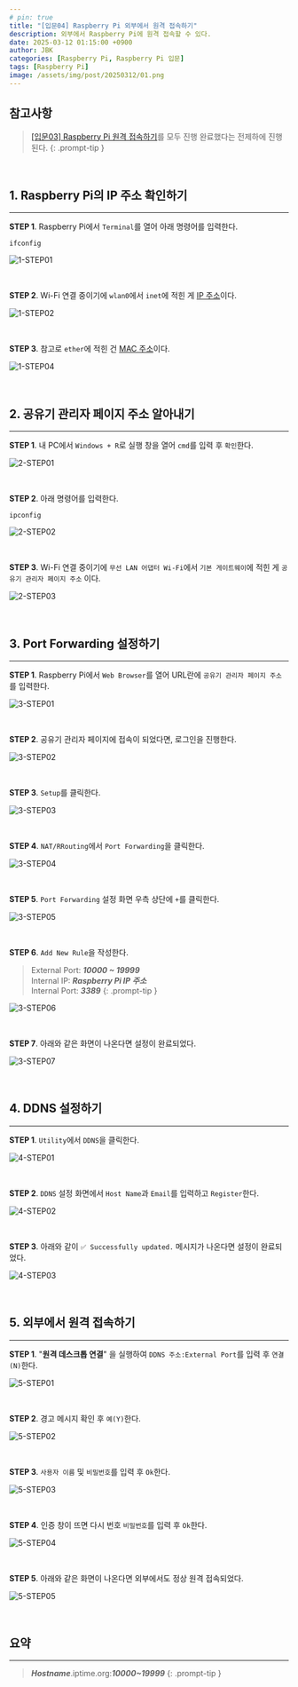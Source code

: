 ```yaml
---
# pin: true
title: "[입문04] Raspberry Pi 외부에서 원격 접속하기"
description: 외부에서 Raspberry Pi에 원격 접속할 수 있다.
date: 2025-03-12 01:15:00 +0900
author: JBK
categories: [Raspberry Pi, Raspberry Pi 입문]
tags: [Raspberry Pi]
image: /assets/img/post/20250312/01.png
---
```


## **참고사항**

> [[입문03] Raspberry Pi 원격 접속하기][1]를 모두 진행 완료했다는 전제하에 진행된다.
{: .prompt-tip }

<!-- Reference -->
[1]: https://jaebinary.github.io/posts/RPi-03


<br>


## **1. Raspberry Pi의 IP 주소 확인하기**
---

**STEP 1**. Raspberry Pi에서 `Terminal`를 열어 아래 명령어를 입력한다.

```shell
ifconfig
```

![1-STEP01](/assets/img/post/20250312/02.png)

<br>

**STEP 2**. Wi-Fi 연결 중이기에 `wlan0`에서 `inet`에 적힌 게 [IP 주소][2]이다.

![1-STEP02](/assets/img/post/20250312/03.png)

<!-- Reference -->
[2]: https://en.wikipedia.org/wiki/IP_address

<br>

**STEP 3**. 참고로 `ether`에 적힌 건 [MAC 주소][3]이다.

![1-STEP04](/assets/img/post/20250312/04.png)

<!-- Reference -->
[3]: https://en.wikipedia.org/wiki/MAC_address


<br>


## **2. 공유기 관리자 페이지 주소 알아내기**
---

**STEP 1**. 내 PC에서 `Windows + R`로 실행 창을 열어 `cmd`를 입력 후 `확인`한다.

![2-STEP01](/assets/img/post/20250312/05.png)

<br>

**STEP 2**. 아래 명령어를 입력한다.

```shell
ipconfig
```

![2-STEP02](/assets/img/post/20250312/06.png)

<br>

**STEP 3**. Wi-Fi 연결 중이기에 `무선 LAN 어댑터 Wi-Fi`에서 `기본 게이트웨이`에 적힌 게 `공유기 관리자 페이지 주소` 이다.

![2-STEP03](/assets/img/post/20250312/07.png)


<br>


## **3. Port Forwarding 설정하기**
---

**STEP 1**. Raspberry Pi에서 `Web Browser`를 열어 URL란에 `공유기 관리자 페이지 주소`를 입력한다.

![3-STEP01](/assets/img/post/20250312/08.png)

<br>

**STEP 2**. 공유기 관리자 페이지에 접속이 되었다면, 로그인을 진행한다.

![3-STEP02](/assets/img/post/20250312/09.png)

<br>

**STEP 3**. `Setup`를 클릭한다.

![3-STEP03](/assets/img/post/20250312/10.png)

<br>

**STEP 4**. `NAT/RRouting`에서 `Port Forwarding`을 클릭한다.

![3-STEP04](/assets/img/post/20250312/11.png)

<br>

**STEP 5**. `Port Forwarding` 설정 화면 우측 상단에 `+`를 클릭한다.

![3-STEP05](/assets/img/post/20250312/12.png)

<br>

**STEP 6**. `Add New Rule`을 작성한다.

> External Port: ***10000 ~ 19999***<br>
> Internal IP: ***Raspberry Pi IP 주소***<br>
> Internal Port: ***3389***
{: .prompt-tip }

![3-STEP06](/assets/img/post/20250312/13.png)

<br>

**STEP 7**. 아래와 같은 화면이 나온다면 설정이 완료되었다.

![3-STEP07](/assets/img/post/20250312/14.png)


<br>


## **4. DDNS 설정하기**
---

**STEP 1**. `Utility`에서 `DDNS`을 클릭한다.

![4-STEP01](/assets/img/post/20250312/15.png)

<br>

**STEP 2**. `DDNS` 설정 화면에서 `Host Name`과 `Email`를 입력하고 `Register`한다.

![4-STEP02](/assets/img/post/20250312/16.png)

<br>


**STEP 3**. 아래와 같이 `✅ Successfully updated.` 메시지가 나온다면 설정이 완료되었다.

![4-STEP03](/assets/img/post/20250312/17.png)


<br>


## **5. 외부에서 원격 접속하기**
---

**STEP 1**. "**원격 데스크톱 연결**" 을 실행하여 `DDNS 주소:External Port`를 입력 후 `연결(N)`한다.

![5-STEP01](/assets/img/post/20250312/18.png)

<br>

**STEP 2**. 경고 메시지 확인 후 `예(Y)`한다.

![5-STEP02](/assets/img/post/20250312/19.png)

<br>

**STEP 3**. `사용자 이름` 및 `비밀번호`를 입력 후 `Ok`한다.

![5-STEP03](/assets/img/post/20250312/20.png)

<br>

**STEP 4**. 인증 창이 뜨면 다시 번호 `비밀번호`를 입력 후 `Ok`한다.

![5-STEP04](/assets/img/post/20250312/21.png)

<br>

**STEP 5**. 아래와 같은 화면이 나온다면 외부에서도 정상 원격 접속되었다.

![5-STEP05](/assets/img/post/20250312/22.png)


<br>


## **요약**
---

> ***Hostname***.iptime.org:***10000~19999***
{: .prompt-tip }